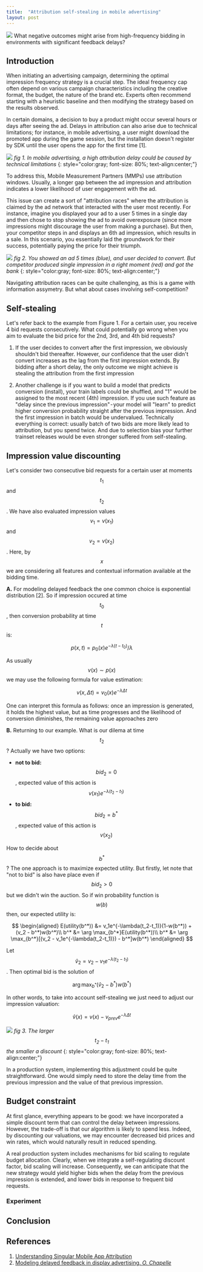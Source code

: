 ```yaml
---
title:  "Attribution self-stealing in mobile advertising"
layout: post
---
```

![](/assets/images/self-stealing/self-stealing-title.png)
What negative outcomes might arise from high-frequency bidding in environments with significant feedback delays?


## Introduction
When initiating an advertising campaign, determining the optimal impression frequency strategy is a crucial step. The ideal frequency cap often depend on various campaign characteristics including the creative format, the budget, the nature of the brand etc. Experts often recommend starting with a heuristic baseline and then modifying the strategy based on the results observed.

In certain domains, a decision to buy a product might occur several hours or days after seeing the ad. Delays in attribution can also arise due to technical limitations; for instance, in mobile advertising, a user might download the promoted app during the game session, but the installation doesn't register by SDK until the user opens the app for the first time [1].

![](/assets/images/self-stealing/high-install-delay.png)
*fig 1. In mobile advertising, a high attribution delay could be caused by technical limitations*
{: style="color:gray; font-size: 80%; text-align:center;"}

To address this, Mobile Measurement Partners (MMPs) use attribution windows. Usually, a longer gap between the ad impression and attribution indicates a lower likelihood of user engagement with the ad.

This issue can create a sort of "attribution races" where the attribution is claimed by the ad network that interacted with the user most recently. For instance, imagine you displayed your ad to a user 5 times in a single day and then chose to stop showing the ad to avoid overexposure (since more impressions might discourage the user from making a purchase). But then, your competitor steps in and displays an 6th ad impression, which results in a sale. In this scenario, you essentially laid the groundwork for their success, potentially paying the price for their triumph.

![](/assets/images/self-stealing/attribution-stealing.png)
*fig 2. You showed an ad 5 times (blue), and user decided to convert. But competitor produced single impression in a right moment (red) and got the bank*
{: style="color:gray; font-size: 80%; text-align:center;"}

Navigating attribution races can be quite challenging, as this is a game with information assymetry. But what about cases involving self-competition?

## Self-stealing
Let's refer back to the example from Figure 1. For a certain user, you receive 4 bid requests consecutively. What could potentially go wrong when you aim to evaluate the bid price for the 2nd, 3rd, and 4th bid requests?

1. If the user decides to convert after the first impression, we obviously shouldn't bid thereafter. However, our confidence that the user didn't convert increases as the lag from the first impression extends. By bidding after a short delay, the only outcome we might achieve is stealing the attribution from the first impression

2. Another challenge is if you want to build a model that predicts conversion (install), your train labels could be shuffled, and "1" would be assigned to the most recent (4th) impression.
If you use such feature as "delay since the previous impression" - your model will "learn" to predict higher conversion probability straight after the previous impression. And the first impression in batch would be undervalued. Technically everything is correct: usually batch of two bids are more likely lead to attribution, but you spend twice. And due to selection bias your further trainset releases would be even stronger suffered from self-stealing.

## Impression value discounting

Let's consider two consecutive bid requests for a certain user at moments $$t_1$$ and $$t_2$$. We have also evaluated impression values $$v_1=v(x_1)$$ and $$v_2=v(x_2)$$. Here, by $$x$$ we are considering all features and contextual information available at the bidding time.

**A.** For modeling delayed feedback the one common choice is exponential distribution [2]. So if impression occured at time $$t_0$$, then conversion probability at time $$t$$ is:

$$
p(x, t) = p_0(x) e^{-\lambda(t-t_0)}/\lambda
$$

As usually $$v(x) \sim p(x)$$ we may use the following formula for value estimation:

$$
v(x, \Delta t) = v_0(x)e^{-\lambda\Delta t}
$$

One can interpret this formula as follows: once an impression is generated, it holds the highest value, but as time progresses and the likelihood of conversion diminishes, the remaining value approaches zero

**B.** Returning to our example. What is our dilema at time $$t_2$$? Actually we have two options:
- **not to bid:** $$bid_2=0$$, expected value of this action is $$v(x_1)e^{-\lambda(t_2-t_1)}$$
- **to bid:** $$bid_2=b^*$$, expected value of this action is $$v(x_2)$$

How to decide about $$b^*$$? The one approach is to maximize expected utility. But firstly, let note that "not to bid" is also have place even if $$bid_2>0$$ but we didn't win the auction. So if win probability function is $$w(b)$$ then, our expected utility is:

$$
\begin{aligned}
E(utility(b^*)) &= v_1e^{-\lambda(t_2-t_1)}(1-w(b^*)) + (v_2 - b^*)w(b^*)\\
b^* &= \arg \max_{b^*}E(utility(b^*))\\
b^* &= \arg \max_{b^*}[(v_2 - v_1e^{-\lambda(t_2-t_1)}) - b^*]w(b^*)
\end{aligned}
$$

Let $$\hat{v}_2 = v_2 - v_1e^{-\lambda(t_2-t_1)}$$. Then optimal bid is the solution of

$$
\arg \max_{b^*}(\hat{v}_2 - b^*)w(b^*)
$$

In other words, to take into account self-stealing we just need to adjust our impression valuation:

$$
\hat{v}(x) = v(x) - v_{prev}e^{-\lambda \Delta t}
$$

![](/assets/images/self-stealing/value-discount.png)
*fig 3. The larger $$t_2-t_1$$ the smaller a discount*
{: style="color:gray; font-size: 80%; text-align:center;"}

In a production system, implementing this adjustment could be quite straightforward. One would simply need to store the delay time from the previous impression and the value of that previous impression.

## Budget constraint

At first glance, everything appears to be good: we have incorporated a simple discount term that can control the delay between impressions. However, the trade-off is that our algorithm is likely to spend less. Indeed, by discounting our valuations, we may encounter decreased bid prices and win rates, which would naturally result in reduced spending.

A real production system includes mechanisms for bid scaling to regulate budget allocation. Clearly, when we integrate a self-regulating discount factor, bid scaling will increase. Consequently, we can anticipate that the new strategy would yield higher bids when the delay from the previous impression is extended, and lower bids in response to frequent bid requests.

### Experiment

## Conclusion

## References

1. [Understanding Singular Mobile App Attribution](https://support.singular.net/hc/en-us/articles/115000526963-Understanding-Singular-Mobile-App-Attribution)
2. [Modeling delayed feedback in display advertising. *O. Chapelle*](https://dl.acm.org/doi/abs/10.1145/2623330.2623634)